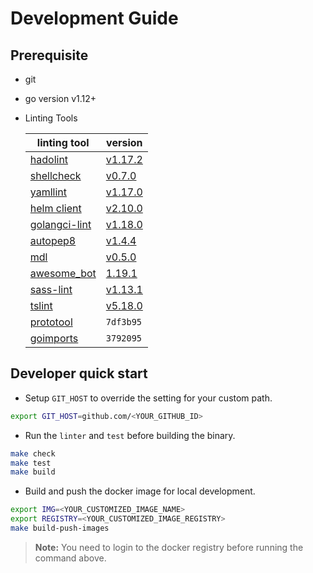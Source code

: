# Development Guide

## Prerequisite

- git
- go version v1.12+
- Linting Tools

    | linting tool | version |
    | ------------ | ------- |
    | [hadolint](https://github.com/hadolint/hadolint#install) | [v1.17.2](https://github.com/hadolint/hadolint/releases/tag/v1.17.2) |
    | [shellcheck](https://github.com/koalaman/shellcheck#installing) | [v0.7.0](https://github.com/koalaman/shellcheck/releases/tag/v0.7.0) |
    | [yamllint](https://github.com/adrienverge/yamllint#installation) | [v1.17.0](https://github.com/adrienverge/yamllint/releases/tag/v1.17.0)
    | [helm client](https://helm.sh/docs/using_helm/#install-helm) | [v2.10.0](https://github.com/helm/helm/releases/tag/v2.10.0) |
    | [golangci-lint](https://github.com/golangci/golangci-lint#install) | [v1.18.0](https://github.com/golangci/golangci-lint/releases/tag/v1.18.0) |
    | [autopep8](https://github.com/hhatto/autopep8#installation) | [v1.4.4](https://github.com/hhatto/autopep8/releases/tag/v1.4.4) |
    | [mdl](https://github.com/markdownlint/markdownlint#installation) | [v0.5.0](https://github.com/markdownlint/markdownlint/releases/tag/v0.5.0) |
    | [awesome_bot](https://github.com/dkhamsing/awesome_bot#installation) | [1.19.1](https://github.com/dkhamsing/awesome_bot/releases/tag/1.19.1) |
    | [sass-lint](https://github.com/sasstools/sass-lint#install) | [v1.13.1](https://github.com/sasstools/sass-lint/releases/tag/v1.13.1) |
    | [tslint](https://github.com/palantir/tslint#installation--usage) | [v5.18.0](https://github.com/palantir/tslint/releases/tag/5.18.0)
    | [prototool](https://github.com/uber/prototool/blob/dev/docs/install.md) | `7df3b95` |
    | [goimports](https://godoc.org/golang.org/x/tools/cmd/goimports) | `3792095` |

## Developer quick start

- Setup `GIT_HOST` to override the setting for your custom path.

```bash
export GIT_HOST=github.com/<YOUR_GITHUB_ID>
```

- Run the `linter` and `test` before building the binary.

```bash
make check
make test
make build
```

- Build and push the docker image for local development.

```bash
export IMG=<YOUR_CUSTOMIZED_IMAGE_NAME>
export REGISTRY=<YOUR_CUSTOMIZED_IMAGE_REGISTRY>
make build-push-images
```

> **Note:** You need to login to the docker registry before running the command above.
